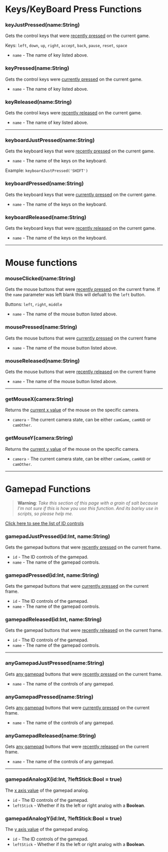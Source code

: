# Keys/KeyBoard Press Functions
### keyJustPressed(name:String)
Gets the control keys that were <ins>recently pressed</ins> on the current game.

Keys: `left`, `down`, `up`, `right`, `accept`, `back`, `pause`, `reset`, `space`

- `name` - The name of key listed above.

### keyPressed(name:String)
Gets the control keys were <ins>currently pressed</ins> on the current game.

- `name` - The name of key listed above.

### keyReleased(name:String)
Gets the control keys were <ins>recently released</ins> on the current game.

- `name` - The name of key listed above.

***

### keyboardJustPressed(name:String)
Gets the keyboard keys that were <ins>recently pressed</ins> on the current game.

- `name` - The name of the keys on the keyboard.

Example: `keyboardJustPressed('SHIFT')`

### keyboardPressed(name:String)
Gets the keyboard keys that were <ins>currently pressed</ins> on the current game.

- `name` - The name of the keys on the keyboard.

### keyboardReleased(name:String)
Gets the keyboard keys that were <ins>recently released</ins> on the current game.

- `name` - The name of the keys on the keyboard.

***

# Mouse functions
### mouseClicked(name:String)
Gets the mouse buttons that were <ins>recently pressed</ins> on the current frame. If the `name` parameter was left blank this will defualt to the `left` button.

Buttons: `left`, `right`, `middle`

- `name` - The name of the mouse button listed above.

### mousePressed(name:String)
Gets the mouse buttons that were <ins>currently pressed</ins> on the current frame

- `name` - The name of the mouse button listed above.

### mouseReleased(name:String)
Gets the mouse buttons that were <ins>recently released</ins> on the current frame

- `name` - The name of the mouse button listed above.

***

### getMouseX(camera:String)
Returns the <ins>current x value</ins> of the mouse on the specific camera.

- `camera` - The current camera state, can be either `camGame`, `camHUD` or `camOther`.

### getMouseY(camera:String)
Returns the <ins>current y value</ins> of the mouse on the specific camera.

- `camera` - The current camera state, can be either `camGame`, `camHUD` or `camOther`.

***

# Gamepad Functions
> **Warning**: _Take this section of this page with a grain of salt because I'm not sure if this is how you use this function. And its barley use in scripts, so please help me._

[Click here to see the list of ID controls](https://api.haxeflixel.com/flixel/input/gamepad/FlxGamepadInputID.html)

### gamepadJustPressed(id:Int, name:String)
Gets the gamepad buttons that were <ins>recently pressed</ins> on the current frame.

- `id` - The ID controls of the gamepad.
- `name` - The name of the gamepad controls.

### gamepadPressed(id:Int, name:String)
Gets the gamepad buttons that were <ins>currently pressed</ins> on the current frame.

- `id` - The ID controls of the gamepad.
- `name` - The name of the gamepad controls.

### gamepadReleased(id:Int, name:String)
Gets the gamepad buttons that were <ins>recently released</ins> on the current frame.

- `id` - The ID controls of the gamepad.
- `name` - The name of the gamepad controls.

***

### anyGamepadJustPressed(name:String)
Gets <ins>any gamepad</ins> buttons that were <ins>recently pressed</ins> on the current frame.

- `name` - The name of the controls of any gamepad.

### anyGamepadPressed(name:String)
Gets <ins>any gamepad</ins> buttons that were <ins>currently pressed</ins> on the current frame.

- `name` - The name of the controls of any gamepad.

### anyGamepadReleased(name:String)
Gets <ins>any gamepad</ins> buttons that were <ins>recently released</ins> on the current frame.

- `name` - The name of the controls of any gamepad.

***

### gamepadAnalogX(id:Int, ?leftStick:Bool = true)
The <ins>x axis value</ins> of the gamepad analog.

- `id` - The ID controls of the gamepad.
- `leftStick` - Whether if its the left or right analog with a **Boolean**.

### gamepadAnalogY(id:Int, ?leftStick:Bool = true)
The <ins>y axis value</ins> of the gamepad analog.

- `id` - The ID controls of the gamepad.
- `leftStick` - Whether if its the left or right analog with a **Boolean**.